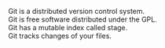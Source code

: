 Git is a distributed version control system.  
Git is free software distributed under the GPL.  
Git has a mutable index called stage.  
Git tracks changes of your files.